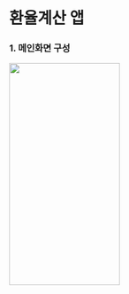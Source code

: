# 환율계산 앱

### 1. 메인화면 구성
<img src="https://user-images.githubusercontent.com/86874699/152719127-880fa883-eaa8-4756-aa2d-d80ee1eeb5ee.jpeg" width="200" height="400">

